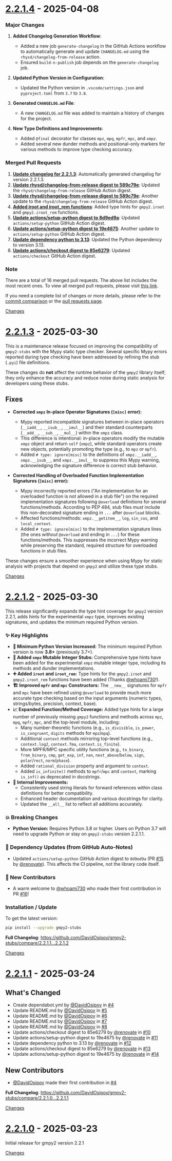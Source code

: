 <a id="2.2.1.4"></a>
# [2.2.1.4](https://github.com/DavidOsipov/gmpy2-stubs/releases/tag/2.2.1.4) - 2025-04-08

### Major Changes
1. **Added Changelog Generation Workflow**:
   - Added a new job `generate-changelog` in the GitHub Actions workflow to automatically generate and update `CHANGELOG.md` using the `rhysd/changelog-from-release` action.
   - Ensured `build-n-publish` job depends on the `generate-changelog` job.

2. **Updated Python Version in Configuration**:
   - Updated the Python version in `.vscode/settings.json` and `pyproject.toml` from `3.7` to `3.8`.

3. **Generated `CHANGELOG.md` File**:
   - A new `CHANGELOG.md` file was added to maintain a history of changes for the project.

4. **New Type Definitions and Improvements**:
   - Added `@final` decorator for classes `mpz`, `mpq`, `mpfr`, `mpc`, and `xmpz`.
   - Added several new dunder methods and positional-only markers for various methods to improve type checking accuracy.

### Merged Pull Requests
1. **[Update changelog for 2.2.1.3](https://github.com/DavidOsipov/gmpy2-stubs/pull/19)**: Automatically generated changelog for version 2.2.1.3.
2. **[Update rhysd/changelog-from-release digest to 589c79e](https://github.com/DavidOsipov/gmpy2-stubs/pull/18)**: Updated the `rhysd/changelog-from-release` GitHub Action digest.
3. **[Update rhysd/changelog-from-release digest to 589c79e](https://github.com/DavidOsipov/gmpy2-stubs/pull/17)**: Another update to the `rhysd/changelog-from-release` GitHub Action digest.
4. **[Added iroot and iroot_rem functions](https://github.com/DavidOsipov/gmpy2-stubs/pull/16)**: Added type hints for `gmpy2.iroot` and `gmpy2.iroot_rem` functions.
5. **[Update actions/setup-python digest to 8d9ed9a](https://github.com/DavidOsipov/gmpy2-stubs/pull/15)**: Updated `actions/setup-python` GitHub Action digest.
6. **[Update actions/setup-python digest to 19e4675](https://github.com/DavidOsipov/gmpy2-stubs/pull/14)**: Another update to `actions/setup-python` GitHub Action digest.
7. **[Update dependency python to 3.13](https://github.com/DavidOsipov/gmpy2-stubs/pull/12)**: Updated the Python dependency to version 3.13.
8. **[Update actions/checkout digest to 85e6279](https://github.com/DavidOsipov/gmpy2-stubs/pull/10)**: Updated `actions/checkout` GitHub Action digest.

### Note
There are a total of 16 merged pull requests. The above list includes the most recent ones. To view all merged pull requests, please visit [this link](https://github.com/DavidOsipov/gmpy2-stubs/pulls?q=is%3Apr+is%3Amerged).

If you need a complete list of changes or more details, please refer to the [commit comparison](https://github.com/DavidOsipov/gmpy2-stubs/compare/2.2.1.3...main) or the [pull requests page](https://github.com/DavidOsipov/gmpy2-stubs/pulls).

[Changes][2.2.1.4]


<a id="2.2.1.3"></a>
# [2.2.1.3](https://github.com/DavidOsipov/gmpy2-stubs/releases/tag/2.2.1.3) - 2025-03-30

This is a maintenance release focused on improving the compatibility of `gmpy2-stubs` with the Mypy static type checker. Several specific Mypy errors reported during type checking have been addressed by refining the stub (`.pyi`) file definitions.

These changes do **not** affect the runtime behavior of the `gmpy2` library itself; they only enhance the accuracy and reduce noise during static analysis for developers using these stubs.

## Fixes

*   **Corrected `xmpz` In-place Operator Signatures (`[misc]` error):**
    *   Mypy reported incompatible signatures between in-place operators (`__iadd__`, `__isub__`, `__imul__`) and their standard counterparts (`__add__`, `__sub__`, `__mul__`) within the `xmpz` class.
    *   This difference is intentional: in-place operators modify the mutable `xmpz` object and return `self` (`xmpz`), while standard operators create new objects, potentially promoting the type (e.g., to `mpz` or `mpfr`).
    *   Added `# type: ignore[misc]` to the definitions of `xmpz.__iadd__`, `xmpz.__isub__`, and `xmpz.__imul__` to suppress this Mypy warning, acknowledging the signature difference is correct stub behavior.

*   **Corrected Handling of Overloaded Function Implementation Signatures (`[misc]` error):**
    *   Mypy incorrectly reported errors ("An implementation for an overloaded function is not allowed in a stub file") on the required implementation signatures following `@overload` definitions for several functions/methods. According to PEP 484, stub files *must* include this non-decorated signature ending in `...` after `@overload` blocks.
    *   Affected functions/methods: `xmpz.__getitem__`, `log`, `sin_cos`, and `local_context`.
    *   Added `# type: ignore[misc]` to the implementation signature lines (the ones *without* `@overload` and ending in `...`) for these functions/methods. This suppresses the incorrect Mypy warning while preserving the standard, required structure for overloaded functions in stub files.

These changes ensure a smoother experience when using Mypy for static analysis with projects that depend on `gmpy2` and utilize these type stubs.

[Changes][2.2.1.3]


<a id="2.2.1.2"></a>
# [2.2.1.2](https://github.com/DavidOsipov/gmpy2-stubs/releases/tag/2.2.1.2) - 2025-03-30

This release significantly expands the type hint coverage for `gmpy2` version 2.2.1, adds hints for the experimental `xmpz` type, improves existing signatures, and updates the minimum required Python version.

### ✨ Key Highlights

*   **🐍 Minimum Python Version Increased:** The minimum required Python version is now **3.8+** (previously 3.7+).
*   **🧪 Added `xmpz` Mutable Integer Stubs:** Comprehensive type hints have been added for the experimental `xmpz` mutable integer type, including its methods and dunder implementations.
*   **➕ Added `iroot` and `iroot_rem`:** Type hints for the `gmpy2.iroot` and `gmpy2.iroot_rem` functions have been added (Thanks [@whoami730](https://github.com/whoami730)!).
*   **🏗️ Improved `mpfr` and `mpc` Constructors:** The `__new__` signatures for `mpfr` and `mpc` have been refined using `@overload` to provide much more accurate type checking based on the input arguments (numeric types, strings/bytes, precision, context, base).
*   **📈 Expanded Function/Method Coverage:** Added type hints for a large number of previously missing `gmpy2` functions and methods across `mpz`, `mpq`, `mpfr`, `mpc`, and the top-level module, including:
    *   Many number-theoretic functions (e.g., `is_divisible`, `is_power`, `is_congruent`, `digits` methods for `mpz`/`mpq`).
    *   Additional `context` methods mirroring top-level functions (e.g., `context.log2`, `context.fma`, `context.is_finite`).
    *   More MPFR/MPC specific utility functions (e.g., `to_binary`, `from_binary`, `cmp`, `get_exp`, `inf`, `nan`, `next_above`/`below`, `sign`, `polar`/`rect`, `norm`/`phase`).
    *   Added `rational_division` property and argument to `context`.
    *   Added `is_infinite()` methods to `mpfr`/`mpc` and `context`, marking `is_inf()` as deprecated in docstrings.
*   **🧹 Internal Improvements:**
    *   Consistently used string literals for forward references within class definitions for better compatibility.
    *   Enhanced header documentation and various docstrings for clarity.
    *   Updated the `__all__` list to reflect all additions accurately.

### 💥 Breaking Changes

*   **Python Version:** Requires Python 3.8 or higher. Users on Python 3.7 will need to upgrade Python or stay on `gmpy2-stubs` version 2.2.1.1.

### 🤖 Dependency Updates (from GitHub Auto-Notes)

*   Updated `actions/setup-python` GitHub Action digest to `8d9ed9a` (PR [#15](https://github.com/DavidOsipov/gmpy2-stubs/issues/15) by [@renovate](https://github.com/renovate)). This affects the CI pipeline, not the library code itself.

### 🎉 New Contributors

*   A warm welcome to [@whoami730](https://github.com/whoami730) who made their first contribution in PR [#16](https://github.com/DavidOsipov/gmpy2-stubs/issues/16)!

### Installation / Update

To get the latest version:
```bash
pip install --upgrade gmpy2-stubs
```

**Full Changelog**: https://github.com/DavidOsipov/gmpy2-stubs/compare/2.2.1.1...2.2.1.2

[Changes][2.2.1.2]


<a id="2.2.1.1"></a>
# [2.2.1.1](https://github.com/DavidOsipov/gmpy2-stubs/releases/tag/2.2.1.1) - 2025-03-24

## What's Changed
* Create dependabot.yml by [@DavidOsipov](https://github.com/DavidOsipov) in [#4](https://github.com/DavidOsipov/gmpy2-stubs/pull/4)
* Update README.md by [@DavidOsipov](https://github.com/DavidOsipov) in [#5](https://github.com/DavidOsipov/gmpy2-stubs/pull/5)
* Update README.md by [@DavidOsipov](https://github.com/DavidOsipov) in [#6](https://github.com/DavidOsipov/gmpy2-stubs/pull/6)
* Update README.md by [@DavidOsipov](https://github.com/DavidOsipov) in [#7](https://github.com/DavidOsipov/gmpy2-stubs/pull/7)
* Update README.md by [@DavidOsipov](https://github.com/DavidOsipov) in [#8](https://github.com/DavidOsipov/gmpy2-stubs/pull/8)
* Update actions/checkout digest to 85e6279 by [@renovate](https://github.com/renovate) in [#10](https://github.com/DavidOsipov/gmpy2-stubs/pull/10)
* Update actions/setup-python digest to 19e4675 by [@renovate](https://github.com/renovate) in [#11](https://github.com/DavidOsipov/gmpy2-stubs/pull/11)
* Update dependency python to 3.13 by [@renovate](https://github.com/renovate) in [#12](https://github.com/DavidOsipov/gmpy2-stubs/pull/12)
* Update actions/checkout digest to 85e6279 by [@renovate](https://github.com/renovate) in [#13](https://github.com/DavidOsipov/gmpy2-stubs/pull/13)
* Update actions/setup-python digest to 19e4675 by [@renovate](https://github.com/renovate) in [#14](https://github.com/DavidOsipov/gmpy2-stubs/pull/14)

## New Contributors
* [@DavidOsipov](https://github.com/DavidOsipov) made their first contribution in [#4](https://github.com/DavidOsipov/gmpy2-stubs/pull/4)

**Full Changelog**: https://github.com/DavidOsipov/gmpy2-stubs/compare/2.2.1.0...2.2.1.1

[Changes][2.2.1.1]


<a id="2.2.1.0"></a>
# [2.2.1.0](https://github.com/DavidOsipov/gmpy2-stubs/releases/tag/2.2.1.0) - 2025-03-23

Initial release for gmpy2 version 2.2.1

[Changes][2.2.1.0]


[2.2.1.4]: https://github.com/DavidOsipov/gmpy2-stubs/compare/2.2.1.3...2.2.1.4
[2.2.1.3]: https://github.com/DavidOsipov/gmpy2-stubs/compare/2.2.1.2...2.2.1.3
[2.2.1.2]: https://github.com/DavidOsipov/gmpy2-stubs/compare/2.2.1.1...2.2.1.2
[2.2.1.1]: https://github.com/DavidOsipov/gmpy2-stubs/compare/2.2.1.0...2.2.1.1
[2.2.1.0]: https://github.com/DavidOsipov/gmpy2-stubs/tree/2.2.1.0

<!-- Generated by https://github.com/rhysd/changelog-from-release v3.9.0 -->

